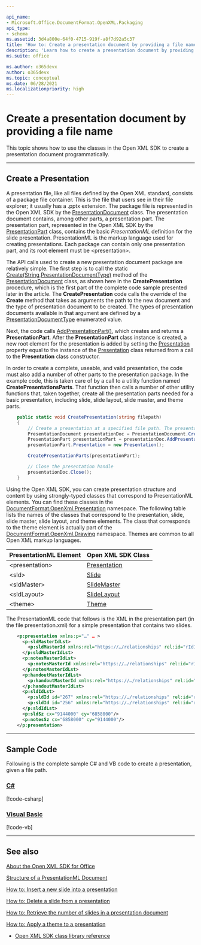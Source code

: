 ```yaml
---

api_name:
- Microsoft.Office.DocumentFormat.OpenXML.Packaging
api_type:
- schema
ms.assetid: 3d4a800e-64f0-4715-919f-a8f7d92a5c37
title: 'How to: Create a presentation document by providing a file name'
description: 'Learn how to create a presentation document by providing a file name using the Open XML SDK.'
ms.suite: office

ms.author: o365devx
author: o365devx
ms.topic: conceptual
ms.date: 06/28/2021
ms.localizationpriority: high
---
```


# Create a presentation document by providing a file name

This topic shows how to use the classes in the Open XML SDK to
create a presentation document programmatically.



--------------------------------------------------------------------------------

## Create a Presentation

A presentation file, like all files defined by the Open XML standard,
consists of a package file container. This is the file that users see in
their file explorer; it usually has a .pptx extension. The package file
is represented in the Open XML SDK by the [PresentationDocument](/dotnet/api/documentformat.openxml.packaging.presentationdocument) class. The
presentation document contains, among other parts, a presentation part.
The presentation part, represented in the Open XML SDK by the [PresentationPart](/dotnet/api/documentformat.openxml.packaging.presentationpart) class, contains the basic
*PresentationML* definition for the slide presentation. PresentationML
is the markup language used for creating presentations. Each package can
contain only one presentation part, and its root element must be
\<presentation\>.

The API calls used to create a new presentation document package are
relatively simple. The first step is to call the static [Create(String,PresentationDocumentType)](/dotnet/api/documentformat.openxml.packaging.presentationdocument.create)
method of the [PresentationDocument](/dotnet/api/documentformat.openxml.packaging.presentationdocument) class, as shown here
in the **CreatePresentation** procedure, which is the first part of the
complete code sample presented later in the article. The
**CreatePresentation** code calls the override of the **Create** method that takes as arguments the path to
the new document and the type of presentation document to be created.
The types of presentation documents available in that argument are
defined by a [PresentationDocumentType](/dotnet/api/documentformat.openxml.presentationdocumenttype) enumerated value.

Next, the code calls [AddPresentationPart()](/dotnet/api/documentformat.openxml.packaging.presentationdocument.addpresentationpart), which creates and
returns a **PresentationPart**. After the **PresentationPart** class instance is created, a new
root element for the presentation is added by setting the [Presentation](/dotnet/api/documentformat.openxml.packaging.presentationpart.presentation) property equal to the instance
of the [Presentation](/dotnet/api/documentformat.openxml.presentation.presentation) class returned from a call to
the **Presentation** class constructor.

In order to create a complete, useable, and valid presentation, the code
must also add a number of other parts to the presentation package. In
the example code, this is taken care of by a call to a utility function
named **CreatePresentationsParts**. That function then calls a number of
other utility functions that, taken together, create all the
presentation parts needed for a basic presentation, including slide,
slide layout, slide master, and theme parts.

```csharp
    public static void CreatePresentation(string filepath)
    {
        // Create a presentation at a specified file path. The presentation document type is pptx, by default.
        PresentationDocument presentationDoc = PresentationDocument.Create(filepath, PresentationDocumentType.Presentation);
        PresentationPart presentationPart = presentationDoc.AddPresentationPart();
        presentationPart.Presentation = new Presentation();

        CreatePresentationParts(presentationPart);

        // Close the presentation handle
        presentationDoc.Close();
    }
```

Using the Open XML SDK, you can create presentation structure and
content by using strongly-typed classes that correspond to
PresentationML elements. You can find these classes in the [DocumentFormat.OpenXml.Presentation](/dotnet/api/documentformat.openxml.presentation)
namespace. The following table lists the names of the classes that
correspond to the presentation, slide, slide master, slide layout, and
theme elements. The class that corresponds to the theme element is
actually part of the [DocumentFormat.OpenXml.Drawing](/dotnet/api/documentformat.openxml.drawing) namespace.
Themes are common to all Open XML markup languages.

| PresentationML Element | Open XML SDK Class |
|---|---|
| &lt;presentation&gt; | [Presentation](/dotnet/api/documentformat.openxml.presentation.presentation) |
| &lt;sld&gt; | [Slide](/dotnet/api/documentformat.openxml.presentation.slide) |
| &lt;sldMaster&gt; | [SlideMaster](/dotnet/api/documentformat.openxml.presentation.slidemaster) |
| &lt;sldLayout&gt; | [SlideLayout](/dotnet/api/documentformat.openxml.presentation.slidelayout) |
| &lt;theme&gt; | [Theme](/dotnet/api/documentformat.openxml.drawing.theme) |

The PresentationML code that follows is the XML in the presentation part
(in the file presentation.xml) for a simple presentation that contains
two slides.

```xml
    <p:presentation xmlns:p="…" … >
      <p:sldMasterIdLst>
        <p:sldMasterId xmlns:rel="https://…/relationships" rel:id="rId1"/>
      </p:sldMasterIdLst>
      <p:notesMasterIdLst>
        <p:notesMasterId xmlns:rel="https://…/relationships" rel:id="rId4"/>
      </p:notesMasterIdLst>
      <p:handoutMasterIdLst>
        <p:handoutMasterId xmlns:rel="https://…/relationships" rel:id="rId5"/>
      </p:handoutMasterIdLst>
      <p:sldIdLst>
        <p:sldId id="267" xmlns:rel="https://…/relationships" rel:id="rId2"/>
        <p:sldId id="256" xmlns:rel="https://…/relationships" rel:id="rId3"/>
      </p:sldIdLst>
      <p:sldSz cx="9144000" cy="6858000"/>
      <p:notesSz cx="6858000" cy="9144000"/>
    </p:presentation>
```

--------------------------------------------------------------------------------

## Sample Code

Following is the complete sample C\# and VB code to create a
presentation, given a file path.

### [C#](#tab/cs)
[!code-csharp[](../../samples/presentation/create_by_providing_a_file_name/cs/Program.cs)]

### [Visual Basic](#tab/vb)
[!code-vb[](../../samples/presentation/create_by_providing_a_file_name/vb/Program.vb)]

--------------------------------------------------------------------------------

## See also 

[About the Open XML SDK for Office](../about-the-open-xml-sdk.md)  

[Structure of a PresentationML Document](structure-of-a-presentationml-document.md)  

[How to: Insert a new slide into a presentation](how-to-insert-a-new-slide-into-a-presentation.md)  

[How to: Delete a slide from a presentation](how-to-delete-a-slide-from-a-presentation.md)  

[How to: Retrieve the number of slides in a presentation document](how-to-retrieve-the-number-of-slides-in-a-presentation-document.md)  

[How to: Apply a theme to a presentation](how-to-apply-a-theme-to-a-presentation.md)  

- [Open XML SDK class library reference](/office/open-xml/open-xml-sdk)
